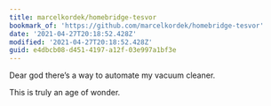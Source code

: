 ```yaml
---
title: marcelkordek/homebridge-tesvor
bookmark_of: 'https://github.com/marcelkordek/homebridge-tesvor'
date: '2021-04-27T20:18:52.428Z'
modified: '2021-04-27T20:18:52.428Z'
guid: e4dbcb08-d451-4197-a12f-03e997a1bf3e
---
```

Dear god there’s a way to automate my vacuum cleaner. 

This is truly an age of wonder. 
